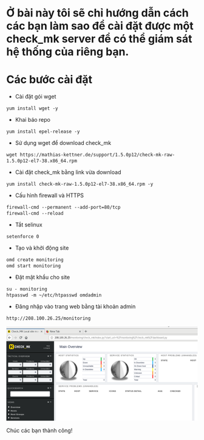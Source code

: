 # Ở bài này tôi sẽ chỉ hướng dẫn cách các bạn làm sao để cài đặt được một check_mk server để có thể giám sát hệ thống của riêng bạn.
# Các bước cài đặt
- Cài đặt gói wget
```
yum install wget -y
```
- Khai báo repo
```
yum install epel-release -y
```
- Sử dụng wget để download check_mk
```
wget https://mathias-kettner.de/support/1.5.0p12/check-mk-raw-1.5.0p12-el7-38.x86_64.rpm
```
- Cài đặt check_mk bằng link vừa download
```
yum install check-mk-raw-1.5.0p12-el7-38.x86_64.rpm -y 
```
- Cấu hình firewall và HTTPS
```
firewall-cmd --permanent --add-port=80/tcp
firewall-cmd --reload
```
-  Tắt selinux
```
setenforce 0 
```
- Tạo và khởi động site
```
omd create monitoring
omd start monitoring
```
- Đặt mật khẩu cho site
```
su - monitoring
htpasswd -m ~/etc/htpasswd omdadmin
```
- Đăng nhập vào trang web bằng tài khoản admin
```
http://208.100.26.25/monitoring
```
![](Image/checkmk.PNG)

Chúc các bạn thành công!